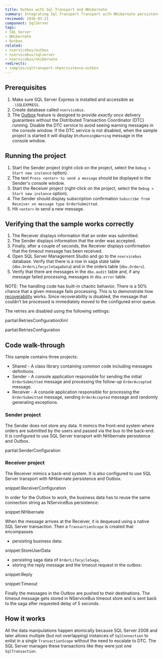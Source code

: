 ```yaml
---
title: Outbox with Sql Transport and NHibernate
summary: Integrating Sql Transport Transport with NHibernate persistence using Outbox.
reviewed: 2016-03-21
component: SqlServer
tags:
- SQL Server
- NHibernate
- Outbox
related:
- nservicebus/outbox
- nservicebus/sqlserver
- nservicebus/nhibernate
redirects:
- samples/sqltransport-nhpersistence-outbox
---
```


## Prerequisites

 1. Make sure SQL Server Express is installed and accessible as `.\SQLEXPRESS`.
 1. Create database called `nservicebus`.
 1. The [Outbox](/nservicebus/outbox) feature is designed to provide *exactly once* delivery guarantees without the Distributed Transaction Coordinator (DTC) running. Disable the DTC service to avoid seeing warning messages in the console window. If the DTC service is not disabled, when the sample project is started it will display `DtcRunningWarning` message in the console window.


## Running the project

 1. Start the Sender project (right-click on the project, select the `Debug > Start new instance` option).
 1. The text `Press <enter> to send a message` should be displayed in the Sender's console window.
 1. Start the Receiver project (right-click on the project, select the `Debug > Start new instance` option).
 1. The Sender should display subscription confirmation `Subscribe from Receiver on message type OrderSubmitted`.
 1. Hit `<enter>` to send a new message.


## Verifying that the sample works correctly

 1. The Receiver displays information that an order was submitted.
 1. The Sender displays information that the order was accepted.
 1. Finally, after a couple of seconds, the Receiver displays confirmation that the timeout message has been received.
 1. Open SQL Server Management Studio and go to the `nservicebus` database. Verify that there is a row in saga state table (`dbo.OrderLifecycleSagaData`) and in the orders table (`dbo.Orders`).
 1. Verify that there are messages in the `dbo.audit` table and, if any message failed processing, messages in `dbo.error` table.

NOTE: The handling code has built-in chaotic behavior. There is a 50% chance that a given message fails processing. This is to demonstrate how [recoverability](/nservicebus/recoverability/) works. Since recoverability is disabled, the message that couldn't be processed is immediately moved to the configured error queue.

The retries are disabled using the following settings:

partial:RetriesConfigurationXml

partial:RetriesConfiguration


## Code walk-through

This sample contains three projects:

 * Shared - A class library containing common code including messages definitions.
 * Sender - A console application responsible for sending the initial `OrderSubmitted` message and processing the follow-up `OrderAccepted` message.
 * Receiver - A console application responsible for processing the `OrderSubmitted` message, sending `OrderAccepted` message and randomly generating exceptions.


### Sender project

The Sender does not store any data. It mimics the front-end system where orders are submitted by the users and passed via the bus to the back-end. It is configured to use SQL Server transport with NHibernate persistence and Outbox.

partial:SenderConfiguration


### Receiver project

The Receiver mimics a back-end system. It is also configured to use SQL Server transport with NHibernate persistence and Outbox.

snippet:ReceiverConfiguration

In order for the Outbox to work, the business data has to reuse the same connection string as NServiceBus persistence:

snippet:NHibernate

When the message arrives at the Receiver, it is dequeued using a native SQL Server transaction. Then a `TransactionScope` is created that encompasses

 * persisting business data:

snippet:StoreUserData

 * persisting saga data of `OrderLifecycleSaga`,
 * storing the reply message and the timeout request in the outbox:

snippet:Reply

snippet:Timeout

Finally the messages in the Outbox are pushed to their destinations. The timeout message gets stored in NServiceBus timeout store and is sent back to the saga after requested delay of 5 seconds.


## How it works

All the data manipulations happen atomically because SQL Server 2008 and later allows multiple (but not overlapping) instances of `SqlConnection` to enlist in a single `TransactionScope` without the need to escalate to DTC. The SQL Server manages these transactions like they were just one `SqlTransaction`.
